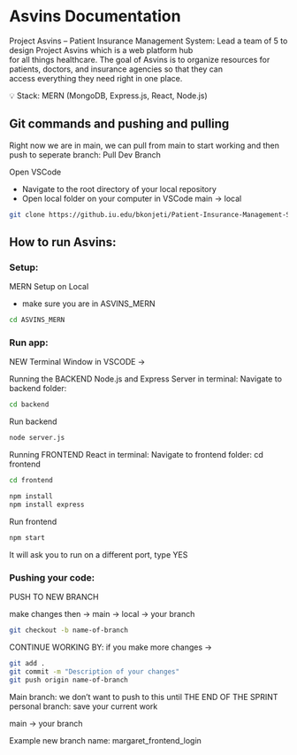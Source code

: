 # Asvins Documentation
Project Asvins – Patient Insurance Management System: Lead a team of 5 to design Project Asvins which is a web platform hub      
       for all things healthcare. The goal of Asvins is to organize resources for patients, doctors, and insurance agencies so that they can    
       access everything they need right in one place. 


<aside>
💡 Stack: MERN (MongoDB, Express.js, React, Node.js)
</aside>

## Git commands and pushing and pulling
Right now we are in main, we can pull from main to start working and then push to seperate branch:
Pull Dev Branch

Open VSCode
- Navigate to the root directory of your local repository
- Open local folder on your computer in VSCode
main → local
```bash 
git clone https://github.iu.edu/bkonjeti/Patient-Insurance-Management-System.git
```
## How to run Asvins:
### Setup:

MERN Setup on Local
- make sure you are in ASVINS_MERN

```bash
cd ASVINS_MERN
```


### Run app:

NEW Terminal Window in VSCODE →

Running the BACKEND Node.js and Express Server in terminal:
Navigate to backend folder:
```bash
cd backend
```
Run backend
```bash
node server.js
```
Running FRONTEND React in terminal:
Navigate to frontend folder: cd frontend
```bash
cd frontend
```
```bash
npm install
npm install express
```
Run frontend
```bash
npm start
```
It will ask you to run on a different port, type YES

### Pushing your code:
PUSH TO NEW BRANCH

make changes then ->
main → local -> your branch

```bash 
git checkout -b name-of-branch
```
CONTINUE WORKING BY:
if you make more changes ->
```bash 
git add .
git commit -m "Description of your changes"
git push origin name-of-branch
```

Main branch: we don’t want to push to this until THE END OF THE SPRINT
personal branch: save your current work

main → your branch

Example new branch name: margaret_frontend_login
